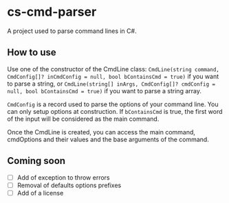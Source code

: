 # cs-cmd-parser
A project used to parse command lines in C#.

## How to use
Use one of the constructor of the CmdLine class:
`CmdLine(string command, CmdConfig[]? inCmdConfig = null, bool bContainsCmd = true)`
if you want to parse a string, or
`CmdLine(string[] inArgs, CmdConfig[]? cmdConfig = null, bool bContainsCmd = true)`
if you want to parse a string array.

`CmdConfig` is a record used to parse the options of your command line. You can only setup options at construction.
If `bContainsCmd` is true, the first word of the input will be considered as the main command.

Once the CmdLine is created, you can access the main command, cmdOptions and their values and the base arguments of the command.

## Coming soon
- [ ] Add of exception to throw errors
- [ ] Removal of defaults options prefixes
- [ ] Add of a license
